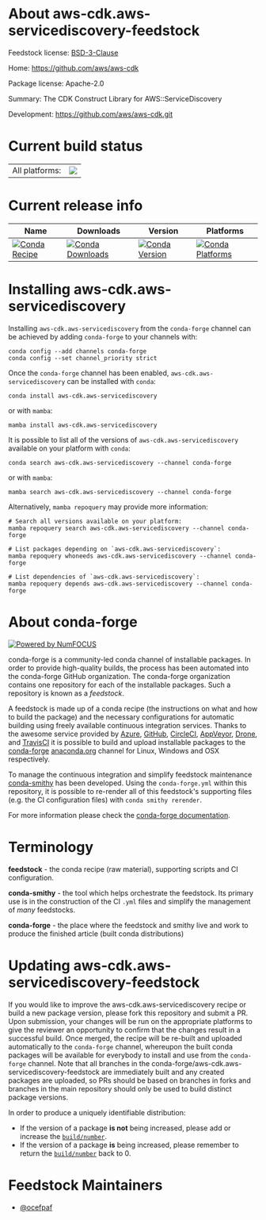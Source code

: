 About aws-cdk.aws-servicediscovery-feedstock
============================================

Feedstock license: [BSD-3-Clause](https://github.com/conda-forge/aws-cdk.aws-servicediscovery-feedstock/blob/main/LICENSE.txt)

Home: https://github.com/aws/aws-cdk

Package license: Apache-2.0

Summary: The CDK Construct Library for AWS::ServiceDiscovery

Development: https://github.com/aws/aws-cdk.git

Current build status
====================


<table><tr><td>All platforms:</td>
    <td>
      <a href="https://dev.azure.com/conda-forge/feedstock-builds/_build/latest?definitionId=19944&branchName=main">
        <img src="https://dev.azure.com/conda-forge/feedstock-builds/_apis/build/status/aws-cdk.aws-servicediscovery-feedstock?branchName=main">
      </a>
    </td>
  </tr>
</table>

Current release info
====================

| Name | Downloads | Version | Platforms |
| --- | --- | --- | --- |
| [![Conda Recipe](https://img.shields.io/badge/recipe-aws--cdk.aws--servicediscovery-green.svg)](https://anaconda.org/conda-forge/aws-cdk.aws-servicediscovery) | [![Conda Downloads](https://img.shields.io/conda/dn/conda-forge/aws-cdk.aws-servicediscovery.svg)](https://anaconda.org/conda-forge/aws-cdk.aws-servicediscovery) | [![Conda Version](https://img.shields.io/conda/vn/conda-forge/aws-cdk.aws-servicediscovery.svg)](https://anaconda.org/conda-forge/aws-cdk.aws-servicediscovery) | [![Conda Platforms](https://img.shields.io/conda/pn/conda-forge/aws-cdk.aws-servicediscovery.svg)](https://anaconda.org/conda-forge/aws-cdk.aws-servicediscovery) |

Installing aws-cdk.aws-servicediscovery
=======================================

Installing `aws-cdk.aws-servicediscovery` from the `conda-forge` channel can be achieved by adding `conda-forge` to your channels with:

```
conda config --add channels conda-forge
conda config --set channel_priority strict
```

Once the `conda-forge` channel has been enabled, `aws-cdk.aws-servicediscovery` can be installed with `conda`:

```
conda install aws-cdk.aws-servicediscovery
```

or with `mamba`:

```
mamba install aws-cdk.aws-servicediscovery
```

It is possible to list all of the versions of `aws-cdk.aws-servicediscovery` available on your platform with `conda`:

```
conda search aws-cdk.aws-servicediscovery --channel conda-forge
```

or with `mamba`:

```
mamba search aws-cdk.aws-servicediscovery --channel conda-forge
```

Alternatively, `mamba repoquery` may provide more information:

```
# Search all versions available on your platform:
mamba repoquery search aws-cdk.aws-servicediscovery --channel conda-forge

# List packages depending on `aws-cdk.aws-servicediscovery`:
mamba repoquery whoneeds aws-cdk.aws-servicediscovery --channel conda-forge

# List dependencies of `aws-cdk.aws-servicediscovery`:
mamba repoquery depends aws-cdk.aws-servicediscovery --channel conda-forge
```


About conda-forge
=================

[![Powered by
NumFOCUS](https://img.shields.io/badge/powered%20by-NumFOCUS-orange.svg?style=flat&colorA=E1523D&colorB=007D8A)](https://numfocus.org)

conda-forge is a community-led conda channel of installable packages.
In order to provide high-quality builds, the process has been automated into the
conda-forge GitHub organization. The conda-forge organization contains one repository
for each of the installable packages. Such a repository is known as a *feedstock*.

A feedstock is made up of a conda recipe (the instructions on what and how to build
the package) and the necessary configurations for automatic building using freely
available continuous integration services. Thanks to the awesome service provided by
[Azure](https://azure.microsoft.com/en-us/services/devops/), [GitHub](https://github.com/),
[CircleCI](https://circleci.com/), [AppVeyor](https://www.appveyor.com/),
[Drone](https://cloud.drone.io/welcome), and [TravisCI](https://travis-ci.com/)
it is possible to build and upload installable packages to the
[conda-forge](https://anaconda.org/conda-forge) [anaconda.org](https://anaconda.org/)
channel for Linux, Windows and OSX respectively.

To manage the continuous integration and simplify feedstock maintenance
[conda-smithy](https://github.com/conda-forge/conda-smithy) has been developed.
Using the ``conda-forge.yml`` within this repository, it is possible to re-render all of
this feedstock's supporting files (e.g. the CI configuration files) with ``conda smithy rerender``.

For more information please check the [conda-forge documentation](https://conda-forge.org/docs/).

Terminology
===========

**feedstock** - the conda recipe (raw material), supporting scripts and CI configuration.

**conda-smithy** - the tool which helps orchestrate the feedstock.
                   Its primary use is in the construction of the CI ``.yml`` files
                   and simplify the management of *many* feedstocks.

**conda-forge** - the place where the feedstock and smithy live and work to
                  produce the finished article (built conda distributions)


Updating aws-cdk.aws-servicediscovery-feedstock
===============================================

If you would like to improve the aws-cdk.aws-servicediscovery recipe or build a new
package version, please fork this repository and submit a PR. Upon submission,
your changes will be run on the appropriate platforms to give the reviewer an
opportunity to confirm that the changes result in a successful build. Once
merged, the recipe will be re-built and uploaded automatically to the
`conda-forge` channel, whereupon the built conda packages will be available for
everybody to install and use from the `conda-forge` channel.
Note that all branches in the conda-forge/aws-cdk.aws-servicediscovery-feedstock are
immediately built and any created packages are uploaded, so PRs should be based
on branches in forks and branches in the main repository should only be used to
build distinct package versions.

In order to produce a uniquely identifiable distribution:
 * If the version of a package **is not** being increased, please add or increase
   the [``build/number``](https://docs.conda.io/projects/conda-build/en/latest/resources/define-metadata.html#build-number-and-string).
 * If the version of a package **is** being increased, please remember to return
   the [``build/number``](https://docs.conda.io/projects/conda-build/en/latest/resources/define-metadata.html#build-number-and-string)
   back to 0.

Feedstock Maintainers
=====================

* [@ocefpaf](https://github.com/ocefpaf/)

